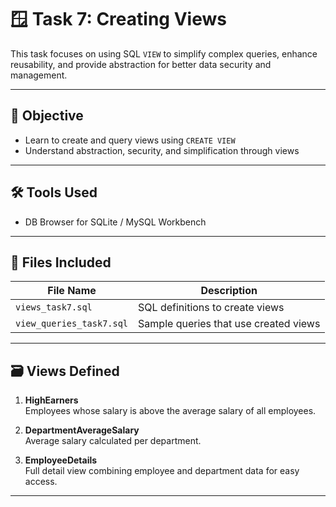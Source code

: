 # 🪟 Task 7: Creating Views

This task focuses on using SQL `VIEW` to simplify complex queries, enhance reusability, and provide abstraction for better data security and management.

---

## 🎯 Objective

- Learn to create and query views using `CREATE VIEW`
- Understand abstraction, security, and simplification through views

---

## 🛠️ Tools Used

- DB Browser for SQLite / MySQL Workbench

---

## 📁 Files Included

| File Name                  | Description                               |
|---------------------------|-------------------------------------------|
| `views_task7.sql`         | SQL definitions to create views           |
| `view_queries_task7.sql`  | Sample queries that use created views     |

---

## 🗃️ Views Defined

1. **HighEarners**  
   Employees whose salary is above the average salary of all employees.

2. **DepartmentAverageSalary**  
   Average salary calculated per department.

3. **EmployeeDetails**  
   Full detail view combining employee and department data for easy access.

---